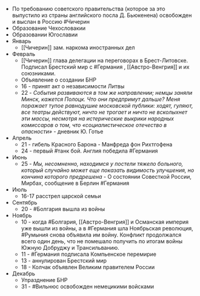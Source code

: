 * По требованию совет­ского правительства (которое за это выпустило из страны английского посла Д. Бью­кенена) освобожден и выслан в Россию #Чичерин
* Образование Чехословакии
* Образовании Югославии
* Январь
	* [[Чичерин]] зам. наркома иностранных дел
* Февраль
	* [[Чичерин]] глава делегации на перего­ворах в Брест-Литовске. Подписал Брестский мир с #Германия , [[Австро-Венгрия]] и их союзниками.
	* Объявление о создании БНР
	* 16 - принят акт о независимости Литвы
	* 22 - _События развиваются в том же направлении; немцы заняли Минск, кажется Полоцк. Что они предпримут дальше? Меня поражает тупое равнодушие московской публики: ходят, гуляют, все театры действуют, ничто не трогает и ничто не всколыхнет эти массы, несмотря на истерические выкрики народных комиссаров о том, что «социалистическое отечество в опасности»_ - дневник Ю. Готье
* Апрель
	* 21 - гибель Красного Барона - Манфреда фон Рихтгофена
	* 24 - первый #танк бой. Англия победила #Германия
* Июнь
	* 25 - _Мы, несомненно, находимся у постели тяжело больного, который случайно может еще показать видимость улучшения, но кончина которого предрешена_ - О состоянии Совесткой России, Мирбах, сообщение в Берлин #Германия
* Июль
	* 16-17 расстрел царской семьи
* Сентябрь
	* 20 - #Болгария вышла из войны
* Ноябрь
	* 10 - когда #Болгария, [[Австро-Венгрия]] и Османская империя уже вышли из войны, а в #Германия шла Ноябрьская революция, #Румыния снова объявила им войну. Конфликт продолжался всего один день, что не помешало получить по итогам войны Южную Добруджу и Трансильванию. 
	* 11 - #Германия подписала Компьенское перемирие
	* 13 - аннулирован Брестский мир
	* 18 - Колчак объявлен Великим правителем России
* Декабрь
	* Упразднение БНР
	* 31 - #Вильнюс освобожден немецикими войсками